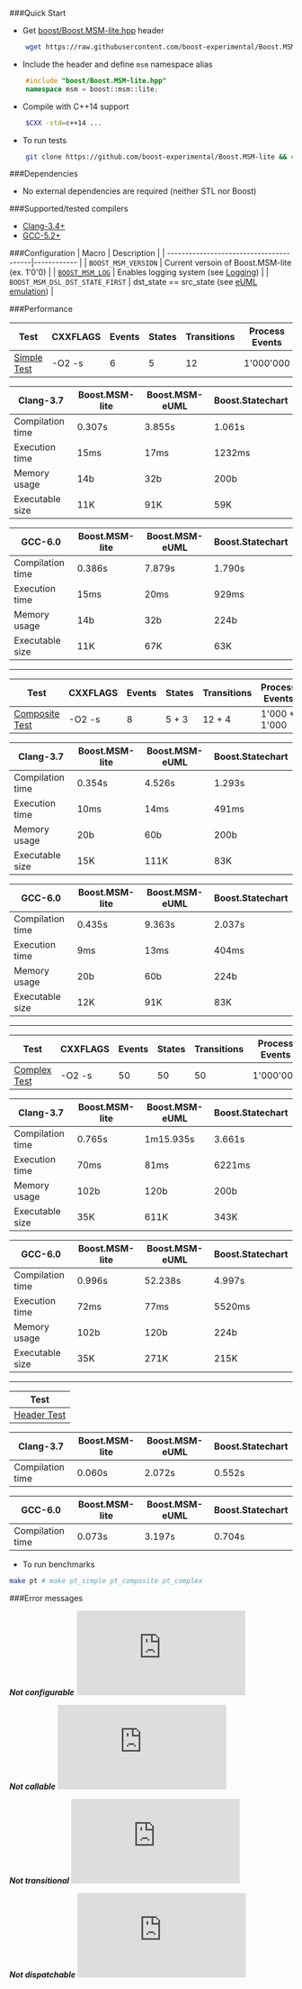 ###Quick Start

* Get [boost/Boost.MSM-lite.hpp](https://raw.githubusercontent.com/boost-experimental/Boost.MSM-lite/master/include/boost/Boost.MSM-lite.hpp) header
```sh
    wget https://raw.githubusercontent.com/boost-experimental/Boost.MSM-lite/master/include/boost/Boost.MSM-lite.hpp
```

* Include the header and define `msm` namespace alias
```cpp
    #include "boost/Boost.MSM-lite.hpp"
    namespace msm = boost::msm::lite;
```

* Compile with C++14 support
```sh
    $CXX -std=c++14 ...
```

* To run tests
```sh
    git clone https://github.com/boost-experimental/Boost.MSM-lite && cd Boost.MSM-lite && make test
```

###Dependencies

* No external dependencies are required (neither STL nor Boost)

###Supported/tested compilers

* [Clang-3.4+](https://travis-ci.org/boost-experimental/Boost.MSM-lite)
* [GCC-5.2+](https://travis-ci.org/boost-experimental/Boost.MSM-lite)

###Configuration
| Macro                                   | Description |
| ----------------------------------------|------------ |
| `BOOST_MSM_VERSION`                     | Current versoin of Boost.MSM-lite (ex. 1'0'0) |
| [`BOOST_MSM_LOG`](user_guide.md#boost_msm_log-debugging) | Enables logging system  (see [Logging](examples.md#logging)) |
| `BOOST_MSM_DSL_DST_STATE_FIRST`      | dst\_state == src\_state (see [eUML emulation](examples.md#euml-emulation)) |

###Performance

| Test | CXXFLAGS | Events | States | Transitions | Process Events |
| ---- | -------- | ------ | ------ | ----------- | -------------- |
|[Simple Test](https://github.com/boost-experimental/Boost.MSM-lite/tree/master/test/pt/simple) | -O2 -s | 6 | 5 | 12 | 1'000'000 |

| Clang-3.7        | Boost.MSM-lite |  Boost.MSM-eUML | Boost.Statechart |
|------------------|----------------|-----------------|------------------|
| Compilation time | 0.307s         | 3.855s          | 1.061s           |
| Execution time   | 15ms           | 17ms            | 1232ms           |
| Memory usage     | 14b            | 32b             | 200b             |
| Executable size  | 11K            | 91K             | 59K              |

| GCC-6.0          | Boost.MSM-lite |  Boost.MSM-eUML | Boost.Statechart |
|------------------|----------------|-----------------|------------------|
| Compilation time | 0.386s         | 7.879s          | 1.790s           |
| Execution time   | 15ms           | 20ms            | 929ms            |
| Memory usage     | 14b            | 32b             | 224b             |
| Executable size  | 11K            | 67K             | 63K              |

---------------------------------------

| Test | CXXFLAGS | Events | States | Transitions | Process Events |
| ---- | -------- | ------ | ------ | ----------- | -------------- |
|[Composite Test](https://github.com/boost-experimental/Boost.MSM-lite/tree/master/test/pt/composite) | -O2 -s | 8 | 5 + 3 | 12 + 4 | 1'000 * 1'000 |

| Clang-3.7      | Boost.MSM-lite |  Boost.MSM-eUML | Boost.Statechart |
|------------------|----------------|-----------------|------------------|
| Compilation time | 0.354s         | 4.526s          | 1.293s           |
| Execution time   | 10ms           | 14ms            | 491ms            |
| Memory usage     | 20b            | 60b             | 200b             |
| Executable size  | 15K            | 111K            | 83K              |

| GCC-6.0          | Boost.MSM-lite |  Boost.MSM-eUML | Boost.Statechart |
|------------------|----------------|-----------------|------------------|
| Compilation time | 0.435s         | 9.363s          | 2.037s           |
| Execution time   | 9ms            | 13ms            | 404ms            |
| Memory usage     | 20b            | 60b             | 224b             |
| Executable size  | 12K            | 91K             | 83K              |

---

| Test | CXXFLAGS | Events | States | Transitions | Process Events |
| ---- | -------- | ------ | ------ | ----------- | -------------- |
|[Complex Test](https://github.com/boost-experimental/Boost.MSM-lite/tree/master/test/pt/complex) | -O2 -s | 50 | 50 | 50 | 1'000'000 |

| Clang-3.7        | Boost.MSM-lite |  Boost.MSM-eUML | Boost.Statechart |
|------------------|----------------|-----------------|------------------|
| Compilation time | 0.765s         | 1m15.935s       | 3.661s           |
| Execution time   | 70ms           | 81ms            | 6221ms           |
| Memory usage     | 102b           | 120b            | 200b             |
| Executable size  | 35K            | 611K            | 343K             |

| GCC-6.0          | Boost.MSM-lite |  Boost.MSM-eUML | Boost.Statechart |
|------------------|----------------|-----------------|------------------|
| Compilation time | 0.996s         | 52.238s         | 4.997s           |
| Execution time   | 72ms           | 77ms            | 5520ms           |
| Memory usage     | 102b           | 120b            | 224b             |
| Executable size  | 35K            | 271K            | 215K             |

---

| Test |
| ---- |
|[Header Test](https://github.com/boost-experimental/Boost.MSM-lite/tree/master/test/pt/header) |

| Clang-3.7        | Boost.MSM-lite |  Boost.MSM-eUML | Boost.Statechart |
|------------------|----------------|-----------------|------------------|
| Compilation time | 0.060s         | 2.072s          | 0.552s           |

| GCC-6.0          | Boost.MSM-lite |  Boost.MSM-eUML | Boost.Statechart |
|------------------|----------------|-----------------|------------------|
| Compilation time | 0.073s         | 3.197s          | 0.704s           |


* To run benchmarks

```sh
make pt # make pt_simple pt_composite pt_complex
```

###Error messages

***Not configurable***
![CPP](https://raw.githubusercontent.com/boost-experimental/msm-lite/master/example/errors/not_configurable.cpp)

***Not callable***
![CPP](https://raw.githubusercontent.com/boost-experimental/msm-lite/master/example/errors/not_callable.cpp)

***Not transitional***
![CPP](https://raw.githubusercontent.com/boost-experimental/msm-lite/master/example/errors/not_transitional.cpp)

***Not dispatchable***
![CPP](https://raw.githubusercontent.com/boost-experimental/msm-lite/master/example/errors/not_dispatchable.cpp)
